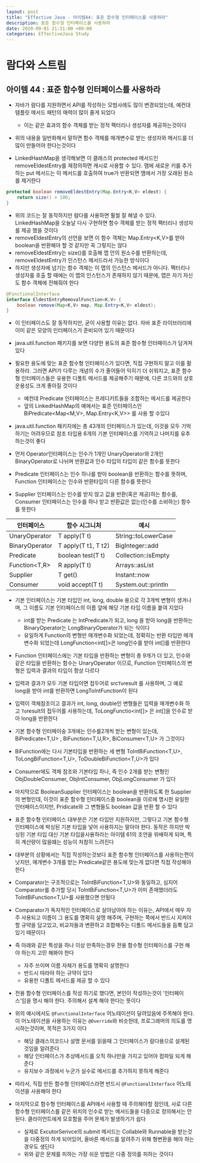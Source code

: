 ```yaml
---
layout: post
title: "Effective Java - 아이템44: 표준 함수형 인터페이스를 사용하라"
description: 표준 함수형 인터페이스를 사용하라
date: 2020-09-01 21:31:00 +09:00
categories: EffectiveJava Study
---
```



# 람다와 스트림

## 아이템 44 : 표준 함수형 인터페이스를 사용하라

- 자바가 람다를 지원하면서 API를 작성하는 모범사례도 많이 변경되었는데, 예컨대 템플릿 메서드 패턴의 매력이 많이 줄게 되었다
    * 이는 같은 효과의 함수 객체를 받는 정적 팩터리나 생성자를 제공하는것이다

- 위의 내용을 일반화해서 말하면 함수 객체를 매개변수로 받는 생성자와 메서드를 더 많이 만들어야 한다는것이다
- LinkedHashMap을 생각해보면 이 클래스의 protected 메서드인 removeEldestEntry를 재정의하면 캐시로 사용할 수 있다. 맴에 새로운 키를 추가하는 put 메서드는 이 메서드를 호출하여 true가 반환되면 맴에서 가장 오래된 원소를 제거한다

```java
protected boolean removeEldestEntry(Map.Entry<K,V> eldest) {
    return size() > 100;
}
```

- 위의 코드는 잘 동작하지만 람다를 사용하면 훨씰 잘 해낼 수 있다. LinkedHashMap을 오늘날 다시 구현하면 함수 객체를 받는 정적 팩터리나 생성자를 제공 했을 것이다
- removeEldestEntry의 선언을 보면 이 함수 객체는 Map.Entry<K,V>를 받아 boolean을 반환해야 할 것 같지만 꼭 그렇지는 않다
- removeEldestEntry는 size()를 호출해 맵 안의 원소수를 반환하는데, removeEldestEntry가 인스턴스 메서드라서 가능한 방식이다
- 하지만 생성자에 넘기는 함수 객체는 이 맵의 인스턴스 메서드가 아니다. 팩터리나 생성자를 호출 할 때에는 이 맵의 인스턴스가 존재하지 않기 때문에, 맵은 자기 자신도 함수 객체에 전해줘야 한다

```java
@FunctionalInterface
interface EldestEntryRemovalFunction<K,V> {
    boolean remove(Map<K,V> map, Map.Entry<K,V> eldest);
}
```

- 이 인터페이스도 잘 동작하지만, 굳이 사용할 이유는 없다. 자바 표준 라이브러리에 이미 같은 모양의 인터페이스가 준비되어 있기 때문이다
- java.util.function 패키지를 보면 다양한 용도의 표준 함수형 인터패이스가 담겨져 있다
- 필요한 용도에 맞는 표준 함수형 인터페이스가 있다면, 직접 구현하지 말고 이를 활용하라. 그러면 API가 다루는 개념의 수가 줄어들어 익히기 더 쉬워지고, 표준 함수형 인터페이스들은 유용한 디폴트 메서드를 제공해주기 때문에, 다른 코드와의 상호운용성도 크게 좋아질 것이다
    * 예컨데 Predicate 인터페이스는 프레디키트들을 조합하는 메서드를 제공한다
    * 앞의 LinkedHashMap의 예에서는 표준 인터페이스인 BiPredicate<Map<M,V>, Map.Entry<K,V>> 를 사용 할 수있다

- java.util.function 패키지에는 총 43개의 인터페이스가 있는데, 이것을 모두 기억하기는 어려우므로 참조 타입용 6개의 기본 인터페이스를 기억하고 나머지를 유추 하는것이 좋다
- 먼저 Operator인터페이스는 인수가 1개인 UnaryOperator와 2개인 BinaryOperator로 나뉘며 반환값과 인수 타입의 타입이 같은 함수를 뜻한다
- Predicate 인터페이스는 인수 하나를 받아 boolean을 반환하는 함수를 뜻하며, Function 인터페이스는 인수와 반환타입이 다른 함수를 뜻한다
- Supplier 인터페이스는 인수를 받지 않고 값을 반환(혹은 제공)하는 함수를, Consumer 인터페이스는 인수를 하나 받고 반환값은 없는(인수를 소비하는) 함수를 뜻한다

|인터페이스|함수 시그니처|예시|
|------|---|------|
|UnaryOperator<T>|T apply(T t)|String::toLowerCase|
|BinaryOperator<T>|T apply(T t1, T t2)|BigInteger::add|
|Predicate<T>|boolean test(T t)|Collection::isEmpty|
|Function<T,R>|R apply(T t)|Arrays::asList|
|Supplier<T>|T get()|Instant::now|
|Consumer<T>|void accept(T t)|System.out::println|

- 기본 인터페이스는 기본 타입인 int, long, double 용으로 각 3개씩 변형이 생겨나며, 그 이름도 기본 인터페이스의 이름 앞에 해당 기본 타입 이름을 붙여 지었다
    * int를 받는 Predicate 는 IntPredicate가 되고, long 을 받아 long을 반환하는 BinaryOperator는 LongBinaryOperator가 되는 식이다
    * 유일하게 Function의 변형만 매개변수화 되었는데, 정확히는 반환 타입만 매개변수화 되었는데 LongFunction<int[]>은 long인수를 받아 int[]를 반환한다

- Function 인터페이스에는 기본 타입을 반환하는 변형이 총 9개가 더 있고, 인수와 같은 타입을 반환하는 함수는 UnaryOperator 이므로, Function 인터페이스의 변형은 입력과 결과의 타입이 항상 다르다
- 입력과 결과가 모두 기본 타입이면 접두어로 src```To```result 를 사용하며, 그 예로 long을 받아 int를 반환하면 LongToIntFunction이 된다
- 입력이 객체참조이고 결과가 int, long, double인 변형들은 입력을 매개변수화 하고 ```To```result의 접두어를 사용하는데, ToLongFunctio<int[]> 은 int[]을 인수로 받아 long을 반환한다
- 기본 함수형 인터페이숭 3개에는 인수를2개씩 받는 변형이 있는데, BiPredicate<T,U> , BiFunction<T,U,R>, BiConsumer<T,U> 가 그것이다
- BiFunction에는 다시 기본타입을 반환하는 세 변형 ToIntBiFunction<T,U>, ToLongBiFunction<T,U>, ToDoubleBiFunction<T,U>가 있다
- Consumer에도 객체 참조와 기본타입 하나, 즉 인수 2개를 받는 변형인 ObjDoubleConsumer<T>, ObjIntConsumer<T>, ObjLongConsumer<T> 가 있다
- 마지막으로 BooleanSupplier 인터페이스는 boolean을 반환하도록 한 Supplier의 변형인데, 이것이 표준 함수형 인터페이스중 boolean을 이르에 명시한 유일한 인터페이스이지만, Pridicate와 그 변형들도 boolean 값을 반환 할 수 있다
- 표준 함수형 인터페이스 대부분은 기본 타입만 지원하지만, 그렇다고 기본 함수형 인터페이스에 박싱된 기본 타입을 넣어 사용하지는 말아야 한다. 동작은 하지만 박싱된 기본 타입 대신 기본 타입을사용하라는 아이템 61의 조언을 위배하게 되며, 특히 계산량이 많을떄는 성능이 처참히 느려진다
- 대부분의 상황에서는 직접 작성하는것보다 표준 함수형 인터페이스를 사용하는편이 낫지만, 매개변수 3개를 받는 Predicate같은 용도에 맞는게 없다면 직접 작성해야 한다
- Comparator<T>는 구조적으로는 ToIntBiFunction<T,U>와 동일하고, 심지어 Comparator<T>를 추가할 당시 ToIntBiFunction<T,U>가 이미 존재했더라도 ToIntBiFunction<T,U>를 사용했으면 안됬다
- Comparator<T>가 독자적인 인터페이스로 살아남아야 하는 이유는, API에서 매우 자주 사용되고 이름이 그 용도를 명확히 설명 해주며, 구현하는 쪽에서 반드시 지켜야할 규약을 담고있고, 비교자들과 변환하고 조합해주는 디폴드 메서드들을 듬뿍 담고 있기 때문이다
- 즉 아래와 같은 특성을 하나 이상 만족하는경우 전용 함수형 인터페이스를 구현 해야 하는지 고민 해봐야 한다
    * 자주 쓰이며 이름 자체가 용도를 명확히 설명한다
    * 반드시 따라야 하는 규약이 있다
    * 유용한 디폴트 메서드를 제공 할 수 있다

- 전용 함수형 인터페이스를 작성 하기로 했다면, 본인이 작성하는것이 '인터페이스'임을 명시 해야 한다. 주의해서 설계 해야 한다는 뜻이다
- 위의 예시에서도 ```@FunctionalInterface``` 어노테이션이 달려있음에 주목해야 한다. 이 어노테이션을 사용하는 이유는 ```@Override```와 비슷한데, 프로그래머의 의도를 명시하는것이며, 목적은 3가지 이다
    * 해당 클래스의코드나 설명 문서를 읽을때 그 인터페이스가 람다용으로 설계된것임을 알려준다
    * 해당 인터페이스가 추상메서드를 오직 하나만을 가지고 있어야 컴파일 되게 해준다
    * 유지보수 과정에서 누군가 실수로 메서드를 추가하지 못하게 해준다

- 따라서, 직접 만든 함수형 인터페이스라면 반드시 ```@FunctionalInterface``` 어노테이션을 사용해야 한다
- 마지막으로 함수형 인터페이스를 API에서 사용할 때 주의해야할 점인데, 사로 다른 함수형 인터페이스를 같은 위치의 인수로 받는 메서드들을 다중으로 정의해서는 안된다. 클라이언트에게 모호함을 주어 문제가 발생하기가 쉽다
    * 실제로 ExcutorSerivce의 submit 메서드는 Collable<T>와 Runnable을 받는것을 다중정의 하게 되어있어, 올바른 메서드를 알려주기 위해 형변환을 해야 하는 경우도 생딘다
    * 위와 같은 문제를 피하는 가장 쉬운 방법은 다중 정의를 피하는 것이다